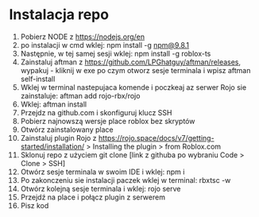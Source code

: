 # Instalacja repo

1. Pobierz NODE z https://nodejs.org/en
2. po instalacji w cmd wklej: npm install -g npm@9.8.1
3. Następnie, w tej samej sesji wklej: npm install -g roblox-ts
4. Zainstaluj aftman z https://github.com/LPGhatguy/aftman/releases, wypakuj - kliknij w exe po czym otworz sesje terminala i wpisz aftman self-install
5. Wklej w terminal nastepujaca komende i poczkeaj az serwer Rojo sie zainstaluje: aftman add rojo-rbx/rojo
6. Wklej: aftman install
7. Przejdz na github.com i skonfiguruj klucz SSH
8. Pobierz najnowszą wersje place roblox bez skryptów
9. Otwórz zainstalowany place
10. Zainstaluj plugin Rojo z https://rojo.space/docs/v7/getting-started/installation/ > Installing the plugin > from Roblox.com
11. Sklonuj repo z użyciem git clone [link z githuba po wybraniu Code > Clone > SSH]
12. Otwórz sesje terminala w swoim IDE i wklej: npm i
13. Po zakonczeniu sie instalacji paczek wklej w terminal: rbxtsc -w
14. Otwórz kolejną sesje terminala i wklej: rojo serve
15. Przejdź na place i połącz plugin z serwerem
16. Pisz kod
